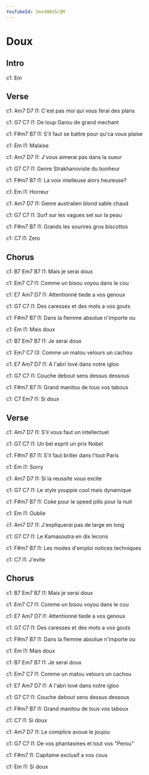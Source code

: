 ```yaml
---
YouTubeId: 2mxdN8U5cQM
---
```


# Doux

## Intro
c1: Em

## Verse
c1: Am7                          D7
l1: C'est pas moi qui vous ferai des plans

c1: G7                       C7
l1: De loup Garou de grand mechant

c1: F#m7                           B7
l1: S'il faut se battre pour qu'ca vous plaise

c1: Em
l1: Malaise

c1: Am7                        D7
l1: J'vous aimerai pas dans la sueur

c1: G7                       C7
l1: Genre Strakhanoviste du bonheur

c1: F#m7                      B7
l1: La voix mielleuse alors heureuse?

c1: Em
l1: Horreur

c1: Am7                           D7
l1: Genre australien blond sable chaud

c1: G7                       C7
l1: Surf sur les vagues sel sur la peau

c1: F#m7                         B7
l1: Grands les sourires gros biscottos

c1: C7
l1: Zero

## Chorus
c1: B7        Em7         B7
l1: Mais je serai         doux

c1: Em7                          C7
l1: Comme un bisou voyou dans le cou

c1: E7    Am7                 D7
l1: Attentionné tiede a vos genoux

c1: G7                       C7
l1: Des caresses et des mots a vos gouts

c1: F#m7                           B7
l1: Dans la flemme absolue n'importe ou

c1: Em
l1: Mais doux

c1: B7   Em7      B7
l1: Je serai      doux

c1: Em7                         C7
l3: Comme un matou velours un cachou

c1: E7         Am7             D7
l1: A l'abri lové dans notre igloo

c1: G7                       C7
l1: Couche debout sens dessus dessous

c1: F#m7                    B7
l1: Grand manitou de tous vos taboux

c1: C7 Em7
l1: Si doux

## Verse
c1: Am7                     D7
l1: S'il vous faut un intellectuel

c1: G7                       C7
l1: Un bel esprit un prix Nobel

c1: F#m7                     B7
l1: S'il faut briller dans l'tout Paris

c1: Em
l1: Sorry

c1: Am7                 D7
l1: Si la reussite vous excite

c1: G7                       C7
l1: Le style youppie cool mais dynamique

c1: F#m7                      B7
l1: Coke pour le speed pills pour la nuit

c1: Em
l1: Oublie

c1: Am7                       D7
l1: J'expliquerai pas de large en long

c1: G7                       C7
l1: Le Kamasoutra en dix lecons

c1: F#m7                        B7
l1: Les modes d'emploi notices techniques

c1: C7
l1: J'evite

## Chorus
c1: B7        Em7 B7
l1: Mais je serai doux

c1: Em7                         C7
l1: Comme un bisou voyou dans le cou

c1: E7      Am7                 D7
l1: Attentionné tiede a vos genoux

c1: G7                       C7
l1: Des caresses et des mots a vos gouts

c1: F#m7                        B7
l1: Dans la flemme absolue n'importe ou

c1: Em
l1: Mais doux

c1: B7   Em7      B7
l1: Je serai      doux

c1: Em7                         C7
l1: Comme un matou velours un cachou

c1: E7        Am7               D7
l1: A l'abri lové dans notre igloo

c1: G7                       C7
l1: Couche debout sens dessus dessous

c1: F#m7                    B7
l1: Grand manitou de tous vos taboux

c1: C7
l1: Si doux

c1: Am7                D7
l1: Le complice avoue le joujou

c1: G7                       C7
l1: De vos phantasmes et tout vos "Perou"

c1: F#m7
l1: Capitaine exclusif a vos cous

c1: Em
l1: Si doux